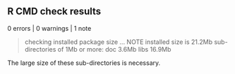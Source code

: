 ## R CMD check results

0 errors | 0 warnings | 1 note

> checking installed package size ... NOTE
>    installed size is 21.2Mb
>    sub-directories of 1Mb or more:
>      doc    3.6Mb
>      libs  16.9Mb

The large size of these sub-directories is necessary.
